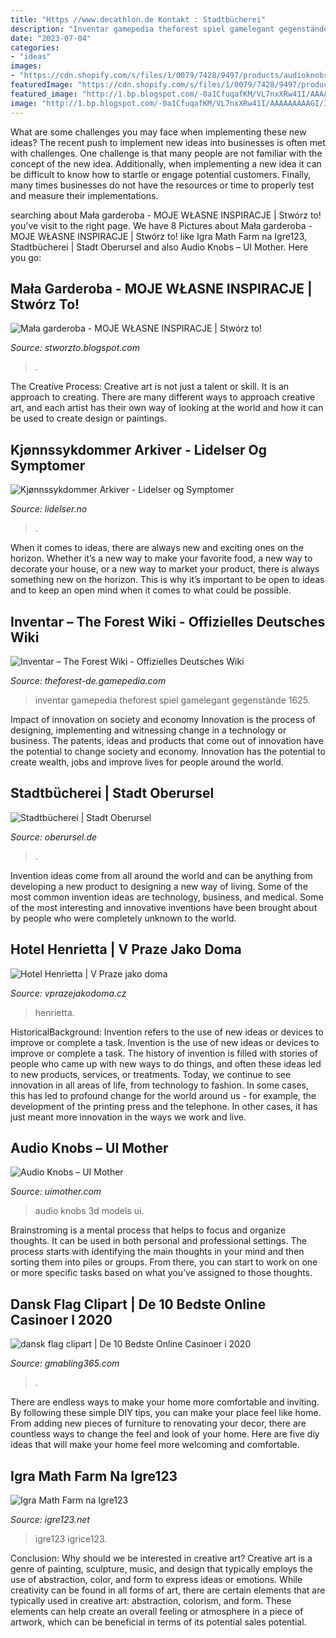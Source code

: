 ```yaml
---
title: "Https //www.decathlon.de Kontakt : Stadtbücherei"
description: "Inventar gamepedia theforest spiel gamelegant gegenstände 1625"
date: "2023-07-04"
categories:
- "ideas"
images:
- "https://cdn.shopify.com/s/files/1/0079/7428/9497/products/audioknobs_grande.png?v=1554614799"
featuredImage: "https://cdn.shopify.com/s/files/1/0079/7428/9497/products/audioknobs_grande.png?v=1554614799"
featured_image: "http://1.bp.blogspot.com/-0a1CfuqafKM/VL7nxXRw41I/AAAAAAAAAGI/3nHOKym6xqk/s1600/dressing-room-designed-by-wardrobe-diane-bergeron.jpg"
image: "http://1.bp.blogspot.com/-0a1CfuqafKM/VL7nxXRw41I/AAAAAAAAAGI/3nHOKym6xqk/s1600/dressing-room-designed-by-wardrobe-diane-bergeron.jpg"
---
```



What are some challenges you may face when implementing these new ideas?
The recent push to implement new ideas into businesses is often met with challenges. One challenge is that many people are not familiar with the concept of the new idea. Additionally, when implementing a new idea it can be difficult to know how to startle or engage potential customers. Finally, many times businesses do not have the resources or time to properly test and measure their implementations.

	

		
searching about Mała garderoba - MOJE WŁASNE INSPIRACJE | Stwórz to! you've visit to the right page. We have 8 Pictures about Mała garderoba - MOJE WŁASNE INSPIRACJE | Stwórz to! like Igra Math Farm na Igre123, Stadtbücherei | Stadt Oberursel and also Audio Knobs – UI Mother. Here you go:
		
    
## Mała Garderoba - MOJE WŁASNE INSPIRACJE | Stwórz To!

<img loading=lazy src="http://1.bp.blogspot.com/-0a1CfuqafKM/VL7nxXRw41I/AAAAAAAAAGI/3nHOKym6xqk/s1600/dressing-room-designed-by-wardrobe-diane-bergeron.jpg" onerror="this.onerror=null;this.src='https://tse1.mm.bing.net/th?id=OIP.CEMUvDqhI0i6NfzeAfBTtgHaLf&amp;pid=15.1';" alt="Mała garderoba - MOJE WŁASNE INSPIRACJE | Stwórz to!">

_Source: stworzto.blogspot.com_

>. 

	

The Creative Process:
Creative art is not just a talent or skill. It is an approach to creating. There are many different ways to approach creative art, and each artist has their own way of looking at the world and how it can be used to create design or paintings.

    
## Kjønnssykdommer Arkiver - Lidelser Og Symptomer

<img loading=lazy src="https://www.lidelser.no/wp-content/uploads/2017/02/kjønnssvorter1-300x273.jpg" onerror="this.onerror=null;this.src='https://tse2.mm.bing.net/th?id=OIP.v2Tvag8lI9BfiWyoU20KUgAAAA&amp;pid=15.1';" alt="Kjønnssykdommer Arkiver - Lidelser og Symptomer">

_Source: lidelser.no_

>. 

	

When it comes to ideas, there are always new and exciting ones on the horizon. Whether it’s a new way to make your favorite food, a new way to decorate your house, or a new way to market your product, there is always something new on the horizon. This is why it’s important to be open to ideas and to keep an open mind when it comes to what could be possible.

    
## Inventar – The Forest Wiki - Offizielles Deutsches Wiki

<img loading=lazy src="https://theforest-de.gamepedia.com/media/theforest-de.gamepedia.com/a/a5/1625-0e222700.jpg?version=79b25e02447d5dc8efb46d3cf9f3c66c" onerror="this.onerror=null;this.src='https://tse3.mm.bing.net/th?id=OIP.W6aVr0-etErICcpUpmvAFAHaEK&amp;pid=15.1';" alt="Inventar – The Forest Wiki - Offizielles Deutsches Wiki">

_Source: theforest-de.gamepedia.com_

>inventar gamepedia theforest spiel gamelegant gegenstände 1625. 

	

Impact of innovation on society and economy
Innovation is the process of designing, implementing and witnessing change in a technology or business. The patents, ideas and products that come out of innovation have the potential to change society and economy. Innovation has the potential to create wealth, jobs and improve lives for people around the world.

    
## Stadtbücherei | Stadt Oberursel

<img loading=lazy src="https://www.oberursel.de/bilderpool/gebaeude/stadtbuecherei.jpg?cid=ajn.36mj&amp;resize=418d61:1400x400c" onerror="this.onerror=null;this.src='https://tse2.mm.bing.net/th?id=OIP.aAhF1qJbALMwEUj4ZC-irAHaCH&amp;pid=15.1';" alt="Stadtbücherei | Stadt Oberursel">

_Source: oberursel.de_

>. 

	

Invention ideas come from all around the world and can be anything from developing a new product to designing a new way of living. Some of the most common invention ideas are technology, business, and medical. Some of the most interesting and innovative inventions have been brought about by people who were completely unknown to the world.

    
## Hotel Henrietta | V Praze Jako Doma

<img loading=lazy src="https://www.vprazejakodoma.cz/wp-content/uploads/2020/07/100112404.jpg" onerror="this.onerror=null;this.src='https://tse2.mm.bing.net/th?id=OIP.TqYignv3Sg9QjKkNVsWh6QExDM&amp;pid=15.1';" alt="Hotel Henrietta | V Praze jako doma">

_Source: vprazejakodoma.cz_

>henrietta. 

	

HistoricalBackground: Invention refers to the use of new ideas or devices to improve or complete a task.
Invention is the use of new ideas or devices to improve or complete a task. The history of invention is filled with stories of people who came up with new ways to do things, and often these ideas led to new products, services, or treatments. Today, we continue to see innovation in all areas of life, from technology to fashion. In some cases, this has led to profound change for the world around us - for example, the development of the printing press and the telephone. In other cases, it has just meant more innovation in the ways we work and live.

    
## Audio Knobs – UI Mother

<img loading=lazy src="https://cdn.shopify.com/s/files/1/0079/7428/9497/products/audioknobs_grande.png?v=1554614799" onerror="this.onerror=null;this.src='https://tse1.mm.bing.net/th?id=OIP.i3dIfqS3XcSs_o5ACV80MgHaHa&amp;pid=15.1';" alt="Audio Knobs – UI Mother">

_Source: uimother.com_

>audio knobs 3d models ui. 

	

Brainstroming is a mental process that helps to focus and organize thoughts. It can be used in both personal and professional settings. The process starts with identifying the main thoughts in your mind and then sorting them into piles or groups. From there, you can start to work on one or more specific tasks based on what you’ve assigned to those thoughts.

    
## Dansk Flag Clipart | De 10 Bedste Online Casinoer I 2020

<img loading=lazy src="http://www.amino.dk/cfs-file.ashx/__key/CommunityServer.Discussions.Components.Files/17/0624.Dansk-Flag.png" onerror="this.onerror=null;this.src='https://tse4.mm.bing.net/th?id=OIP.KjfdnbAjt86tHT9NM2eVmgHaF-&amp;pid=15.1';" alt="dansk flag clipart | De 10 Bedste Online Casinoer i 2020">

_Source: gmabling365.com_

>. 

	

There are endless ways to make your home more comfortable and inviting. By following these simple DIY tips, you can make your place feel like home. From adding new pieces of furniture to renovating your decor, there are countless ways to change the feel and look of your home. Here are five diy ideas that will make your home feel more welcoming and comfortable.

    
## Igra Math Farm Na Igre123

<img loading=lazy src="https://static.igre123.net/slike/math-farm_big.jpg" onerror="this.onerror=null;this.src='https://tse3.mm.bing.net/th?id=OIP.xi1myMoyPAxJVddCzu-qNwAAAA&amp;pid=15.1';" alt="Igra Math Farm na Igre123">

_Source: igre123.net_

>igre123 igrice123. 

	

Conclusion: Why should we be interested in creative art?
Creative art is a genre of painting, sculpture, music, and design that typically employs the use of abstraction, color, and form to express ideas or emotions. While creativity can be found in all forms of art, there are certain elements that are typically used in creative art: abstraction, colorism, and form. These elements can help create an overall feeling or atmosphere in a piece of artwork, which can be beneficial in terms of its potential sales potential.

